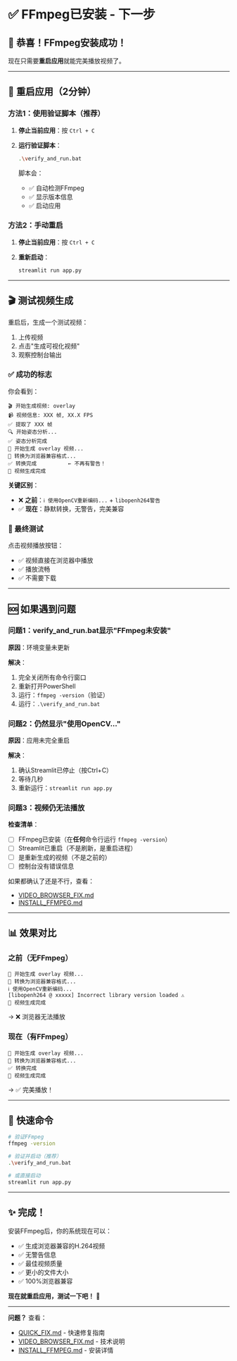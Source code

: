 # ✅ FFmpeg已安装 - 下一步

## 🎉 恭喜！FFmpeg安装成功！

现在只需要**重启应用**就能完美播放视频了。

---

## 🚀 重启应用（2分钟）

### 方法1：使用验证脚本（推荐）

1. **停止当前应用**：按 `Ctrl + C`

2. **运行验证脚本**：
   ```bash
   .\verify_and_run.bat
   ```
   
   脚本会：
   - ✅ 自动检测FFmpeg
   - ✅ 显示版本信息
   - ✅ 启动应用

### 方法2：手动重启

1. **停止当前应用**：按 `Ctrl + C`

2. **重新启动**：
   ```bash
   streamlit run app.py
   ```

---

## 🎬 测试视频生成

重启后，生成一个测试视频：

1. 上传视频
2. 点击"生成可视化视频"
3. 观察控制台输出

### ✅ 成功的标志

你会看到：

```
🎬 开始生成视频: overlay
📹 视频信息: XXX 帧, XX.X FPS
✅ 提取了 XXX 帧
🔍 开始姿态分析...
✅ 姿态分析完成
🎨 开始生成 overlay 视频...
🔄 转换为浏览器兼容格式...
✅ 转换完成          ← 不再有警告！
🎉 视频生成完成
```

**关键区别**：
- ❌ **之前**：`ℹ️ 使用OpenCV重新编码...` + `libopenh264警告`
- ✅ **现在**：静默转换，无警告，完美兼容

### 🎯 最终测试

点击视频播放按钮：
- ✅ 视频直接在浏览器中播放
- ✅ 播放流畅
- ✅ 不需要下载

---

## 🆘 如果遇到问题

### 问题1：verify_and_run.bat显示"FFmpeg未安装"

**原因**：环境变量未更新

**解决**：
1. 完全关闭所有命令行窗口
2. 重新打开PowerShell
3. 运行：`ffmpeg -version`（验证）
4. 运行：`.\verify_and_run.bat`

### 问题2：仍然显示"使用OpenCV..."

**原因**：应用未完全重启

**解决**：
1. 确认Streamlit已停止（按Ctrl+C）
2. 等待几秒
3. 重新运行：`streamlit run app.py`

### 问题3：视频仍无法播放

**检查清单**：
- [ ] FFmpeg已安装（在**任何**命令行运行 `ffmpeg -version`）
- [ ] Streamlit已重启（不是刷新，是重启进程）
- [ ] 是重新生成的视频（不是之前的）
- [ ] 控制台没有错误信息

如果都确认了还是不行，查看：
- [VIDEO_BROWSER_FIX.md](VIDEO_BROWSER_FIX.md)
- [INSTALL_FFMPEG.md](INSTALL_FFMPEG.md)

---

## 📊 效果对比

### 之前（无FFmpeg）
```
🎨 开始生成 overlay 视频...
🔄 转换为浏览器兼容格式...
ℹ️ 使用OpenCV重新编码...
[libopenh264 @ xxxxx] Incorrect library version loaded ⚠️
🎉 视频生成完成
```
→ ❌ 浏览器无法播放

### 现在（有FFmpeg）
```
🎨 开始生成 overlay 视频...
🔄 转换为浏览器兼容格式...
✅ 转换完成
🎉 视频生成完成
```
→ ✅ 完美播放！

---

## 🎯 快速命令

```bash
# 验证FFmpeg
ffmpeg -version

# 验证并启动（推荐）
.\verify_and_run.bat

# 或直接启动
streamlit run app.py
```

---

## ✨ 完成！

安装FFmpeg后，你的系统现在可以：
- ✅ 生成浏览器兼容的H.264视频
- ✅ 无警告信息
- ✅ 最佳视频质量
- ✅ 更小的文件大小
- ✅ 100%浏览器兼容

**现在就重启应用，测试一下吧！** 🚀

---

**问题？** 查看：
- [QUICK_FIX.md](QUICK_FIX.md) - 快速修复指南
- [VIDEO_BROWSER_FIX.md](VIDEO_BROWSER_FIX.md) - 技术说明
- [INSTALL_FFMPEG.md](INSTALL_FFMPEG.md) - 安装详情

